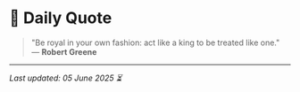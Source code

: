 # 📜 Daily Quote

> "Be royal in your own fashion: act like a king to be treated like one."  
> — **Robert Greene**

---

_Last updated: 05 June 2025 ⏳_

